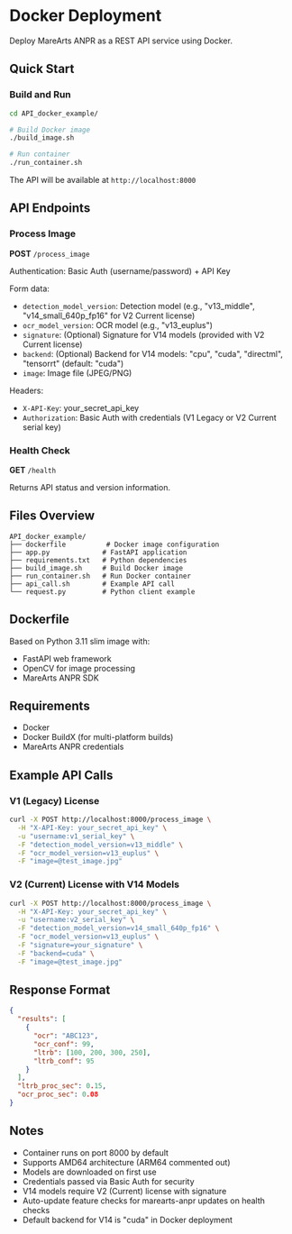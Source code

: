 # Docker Deployment

Deploy MareArts ANPR as a REST API service using Docker.

## Quick Start

### Build and Run

```bash
cd API_docker_example/

# Build Docker image
./build_image.sh

# Run container
./run_container.sh
```

The API will be available at `http://localhost:8000`

## API Endpoints

### Process Image
**POST** `/process_image`

Authentication: Basic Auth (username/password) + API Key

Form data:
- `detection_model_version`: Detection model (e.g., "v13_middle", "v14_small_640p_fp16" for V2 Current license)
- `ocr_model_version`: OCR model (e.g., "v13_euplus")
- `signature`: (Optional) Signature for V14 models (provided with V2 Current license)
- `backend`: (Optional) Backend for V14 models: "cpu", "cuda", "directml", "tensorrt" (default: "cuda")
- `image`: Image file (JPEG/PNG)

Headers:
- `X-API-Key`: your_secret_api_key
- `Authorization`: Basic Auth with credentials (V1 Legacy or V2 Current serial key)

### Health Check
**GET** `/health`

Returns API status and version information.

## Files Overview

```
API_docker_example/
├── dockerfile          # Docker image configuration
├── app.py             # FastAPI application
├── requirements.txt   # Python dependencies
├── build_image.sh     # Build Docker image
├── run_container.sh   # Run Docker container
├── api_call.sh        # Example API call
└── request.py         # Python client example
```

## Dockerfile

Based on Python 3.11 slim image with:
- FastAPI web framework
- OpenCV for image processing
- MareArts ANPR SDK

## Requirements

- Docker
- Docker BuildX (for multi-platform builds)
- MareArts ANPR credentials

## Example API Calls

### V1 (Legacy) License
```bash
curl -X POST http://localhost:8000/process_image \
  -H "X-API-Key: your_secret_api_key" \
  -u "username:v1_serial_key" \
  -F "detection_model_version=v13_middle" \
  -F "ocr_model_version=v13_euplus" \
  -F "image=@test_image.jpg"
```

### V2 (Current) License with V14 Models
```bash
curl -X POST http://localhost:8000/process_image \
  -H "X-API-Key: your_secret_api_key" \
  -u "username:v2_serial_key" \
  -F "detection_model_version=v14_small_640p_fp16" \
  -F "ocr_model_version=v13_euplus" \
  -F "signature=your_signature" \
  -F "backend=cuda" \
  -F "image=@test_image.jpg"
```

## Response Format

```json
{
  "results": [
    {
      "ocr": "ABC123",
      "ocr_conf": 99,
      "ltrb": [100, 200, 300, 250],
      "ltrb_conf": 95
    }
  ],
  "ltrb_proc_sec": 0.15,
  "ocr_proc_sec": 0.08
}
```

## Notes

- Container runs on port 8000 by default
- Supports AMD64 architecture (ARM64 commented out)
- Models are downloaded on first use
- Credentials passed via Basic Auth for security
- V14 models require V2 (Current) license with signature
- Auto-update feature checks for marearts-anpr updates on health checks
- Default backend for V14 is "cuda" in Docker deployment
